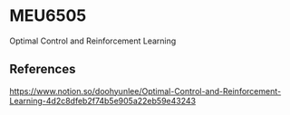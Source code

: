 # MEU6505
Optimal Control and Reinforcement Learning

## References
https://www.notion.so/doohyunlee/Optimal-Control-and-Reinforcement-Learning-4d2c8dfeb2f74b5e905a22eb59e43243
